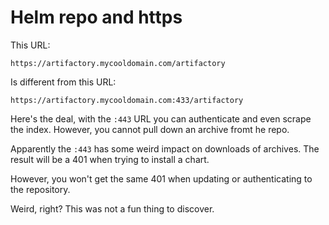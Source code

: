 # Helm repo and https

This URL:

```shell
https://artifactory.mycooldomain.com/artifactory
```

Is different from this URL:

```shell
https://artifactory.mycooldomain.com:433/artifactory
```

Here's the deal, with the `:443` URL you can authenticate and even scrape the index.  However, you cannot pull
down an archive fromt he repo.

Apparently the `:443` has some weird impact on downloads of archives.  The result will be a 401 when trying to 
install a chart.

However, you won't get the same 401 when updating or authenticating to the repository.

Weird, right?  This was not a fun thing to discover.
